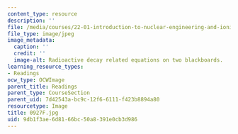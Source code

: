 ```yaml
---
content_type: resource
description: ''
file: /media/courses/22-01-introduction-to-nuclear-engineering-and-ionizing-radiation-fall-2016/9db1f3ae6d8166bc50a8391e0cb3d986_0927F.jpg
file_type: image/jpeg
image_metadata:
  caption: ''
  credit: ''
  image-alt: Radioactive decay related equations on two blackboards.
learning_resource_types:
- Readings
ocw_type: OCWImage
parent_title: Readings
parent_type: CourseSection
parent_uid: 7d42543a-bc9c-12f6-6111-f423b8894a80
resourcetype: Image
title: 0927F.jpg
uid: 9db1f3ae-6d81-66bc-50a8-391e0cb3d986
---
```

